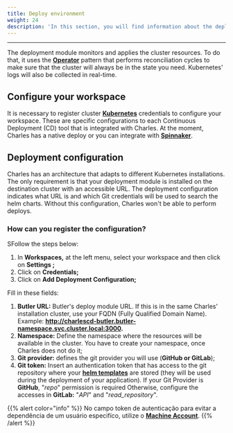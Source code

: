 ```yaml
---
title: Deploy environment
weight: 24
description: 'In this section, you will find information about the deployment environment.'
--- 
```


---
The deployment module monitors and applies the cluster resources. To do that, it uses the [**Operator**](https://kubernetes.io/docs/concepts/extend-kubernetes/operator) pattern that performs reconciliation cycles to make sure that the cluster will always be in the state you need. Kubernetes' logs will also be collected in real-time.

 ## **Configure your workspace**
It is necessary to register cluster [**Kubernetes**](https://kubernetes.io) credentials to configure your workspace. These are specific configurations to each Continuous Deployment \(CD\) tool that is integrated with Charles. At the moment, Charles has a native deploy or you can integrate with [**Spinnaker**](https://www.spinnaker.io/).

## **Deployment configuration**

Charles has an architecture that adapts to different Kubernetes installations. The only requirement is that your deployment module is installed on the destination cluster with an accessible URL. The deployment configuration indicates what URL is and which Git credentials will be used to search the helm charts. Without this configuration, Charles won't be able to perform deploys. 


### **How can you register the configuration?**

SFollow the steps below: 

1. In **Workspaces,** at the left menu, select your workspace and then click on **Settings ;**
2. Click on **Credentials;**
3. Click on **Add Deployment Configuration;**

Fill in these fields:

1. **Butler URL:**  Butler's deploy module URL. If this is in the same Charles' installation cluster, use your FQDN \(Fully Qualified Domain Name\). Example: **http://charlescd-butler.butler-namespace.svc.cluster.local:3000.**
2. **Namespace:** Define the namespace where the resources will be available in the cluster. You have to create your namespace, once Charles does not do it;
3. **Git provider:** defines the git provider you will use \(**GitHub or GitLab**\);
4. **Git token:** Insert an authentication token that has access to the git repository where your [**helm templates**](/get-started/creating-your-first-module/how-to-configure-chart-template/) are stored \(they will be used during the deployment of your application\). If your Git Provider is **GitHub**, "_repo_" permission is required Otherwise, configure the accesses in **GitLab:** "_API_" and "_read\_repository_".

{{% alert color="info" %}}
No campo token de autenticação para evitar a dependência de um usuário especifíco, utilize o [**Machine Account**](https://docs.github.com/en/developers/overview/managing-deploy-keys#machine-users). 
{{% /alert %}}

